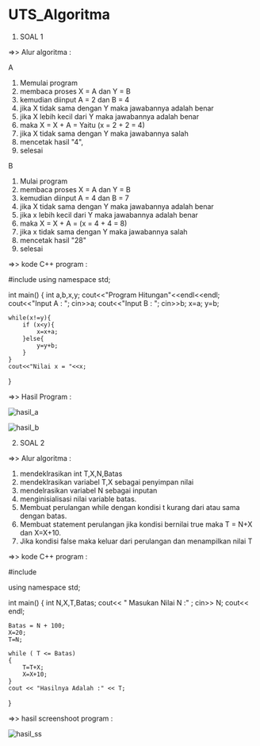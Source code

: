 # UTS_Algoritma

1. SOAL 1

=>> Alur algoritma :

A

1. Memulai program
2. membaca proses X = A dan Y = B
3. kemudian diinput A = 2 dan B = 4
4. jika X tidak sama dengan Y maka jawabannya adalah benar
5. jika X lebih kecil dari Y maka jawabannya adalah benar
6. maka X = X + A = Yaitu (x = 2 + 2 = 4)
7. jika X tidak sama dengan Y maka jawabannya salah
8. mencetak hasil "4",
9. selesai

B

1. Mulai program
2. membaca proses X = A dan Y = B
3. kemudian diinput A = 4 dan B = 7
4. jika X tidak sama dengan Y maka jawabannya adalah benar
5. jika x lebih kecil dari Y maka jawabannya adalah benar
6. maka X = X + A = (x = 4 + 4 = 8)
7. jika x tidak sama dengan Y maka jawabannya salah
8. mencetak hasil "28"
9. selesai


=>> kode C++ program :

#include<iostream>
using namespace std;

int main()
{
    int a,b,x,y;
    cout<<"Program Hitungan"<<endl<<endl;
    cout<<"Input A : ";
    cin>>a;
    cout<<"Input B : ";
    cin>>b;
    x=a;
    y=b;

    while(x!=y){
        if (x<y){
            x=x+a;
        }else{
            y=y+b;
        }
    }
    cout<<"Nilai x = "<<x;
}

=>> Hasil Program :


![hasil_a](https://user-images.githubusercontent.com/43899109/47947600-5fa8a400-df52-11e8-85a7-cb07f7f41af7.png)


![hasil_b](https://user-images.githubusercontent.com/43899109/47947601-620afe00-df52-11e8-866f-1b5d2b4fba56.png)


2. SOAL 2

=>> Alur algoritma :

1. mendeklrasikan int T,X,N,Batas
2. mendeklrasikan variabel T,X sebagai penyimpan nilai
3. mendelrasikan variabel N sebagai inputan
4. menginisialisasi nilai variable batas.
5. Membuat perulangan while dengan kondisi t kurang dari atau sama dengan batas.
6. Membuat statement perulangan jika kondisi bernilai true maka T = N+X dan X=X+10.
7. Jika kondisi false maka keluar dari perulangan dan menampilkan nilai T


=>> kode C++ program :


#include <iostream>

using namespace std;

int main()
{
    int N,X,T,Batas;
    cout<< " Masukan Nilai N :" ;
    cin>> N;
    cout<< endl;

    Batas = N + 100;
    X=20;
    T=N;

    while ( T <= Batas)
    {
        T=T+X;
        X=X+10;
    }
    cout << "Hasilnya Adalah :" << T;
}


=>> hasil screenshoot program :


![hasil_ss](https://user-images.githubusercontent.com/43899109/47947683-8915ff80-df53-11e8-9aa1-6f91964954d4.png)
